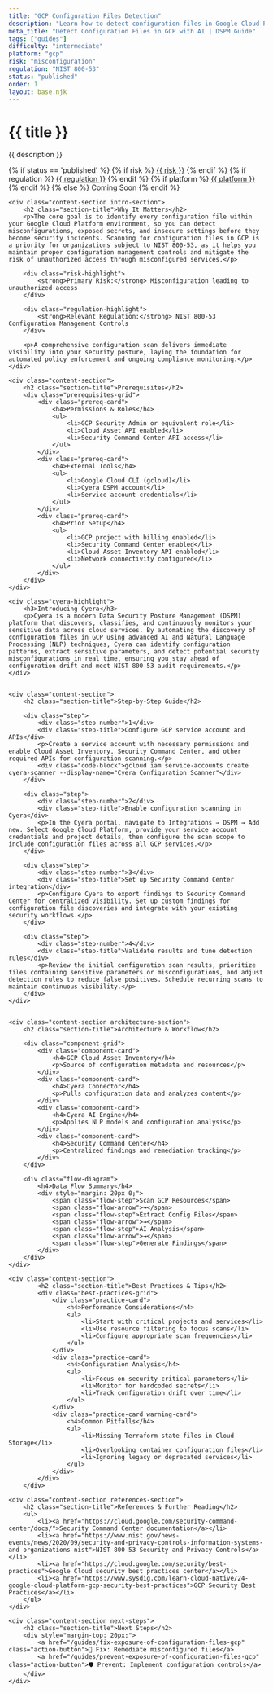 ```yaml
---
title: "GCP Configuration Files Detection"
description: "Learn how to detect configuration files in Google Cloud Platform environments. Follow step-by-step guidance for NIST 800-53 compliance."
meta_title: "Detect Configuration Files in GCP with AI | DSPM Guide"
tags: ["guides"]
difficulty: "intermediate"
platform: "gcp"
risk: "misconfiguration"
regulation: "NIST 800-53"
status: "published"
order: 1
layout: base.njk
---
```


<div class="container">
    <div class="header">
        <h1>{{ title }}</h1>
        <p>{{ description }}</p>
        <div class="guide-tags-container">
			<div class="guide-tags-wrapper">
		    {% if status == 'published' %}
		        {% if risk %}
		        <a href="/risk/{{ risk | downcase | replace: ' ', '-' }}/" class="guide-tag risk">{{ risk }}</a>
		        {% endif %}
		        {% if regulation %}
		        <a href="/regulation/{{ regulation | downcase | replace: ' ', '-' }}/" class="guide-tag regulation">{{ regulation }}</a>
		        {% endif %}
		        {% if platform %}
		        <a href="/platforms/{{ platform | downcase | replace: ' ', '-' }}/" class="guide-tag platform">{{ platform }}</a>
		        {% endif %}
		    {% else %}
		        <span class="guide-tag coming-soon">Coming Soon</span>
		    {% endif %}
		</div>
		</div>
    </div>

    <div class="content-section intro-section">
        <h2 class="section-title">Why It Matters</h2>
        <p>The core goal is to identify every configuration file within your Google Cloud Platform environment, so you can detect misconfigurations, exposed secrets, and insecure settings before they become security incidents. Scanning for configuration files in GCP is a priority for organizations subject to NIST 800-53, as it helps you maintain proper configuration management controls and mitigate the risk of unauthorized access through misconfigured services.</p>
        
        <div class="risk-highlight">
            <strong>Primary Risk:</strong> Misconfiguration leading to unauthorized access
        </div>
        
        <div class="regulation-highlight">
            <strong>Relevant Regulation:</strong> NIST 800-53 Configuration Management Controls
        </div>
        
        <p>A comprehensive configuration scan delivers immediate visibility into your security posture, laying the foundation for automated policy enforcement and ongoing compliance monitoring.</p>
    </div>

    <div class="content-section">
        <h2 class="section-title">Prerequisites</h2>
        <div class="prerequisites-grid">
            <div class="prereq-card">
                <h4>Permissions & Roles</h4>
                <ul>
                    <li>GCP Security Admin or equivalent role</li>
                    <li>Cloud Asset API enabled</li>
                    <li>Security Command Center API access</li>
                </ul>
            </div>
            <div class="prereq-card">
                <h4>External Tools</h4>
                <ul>
                    <li>Google Cloud CLI (gcloud)</li>
                    <li>Cyera DSPM account</li>
                    <li>Service account credentials</li>
                </ul>
            </div>
            <div class="prereq-card">
                <h4>Prior Setup</h4>
                <ul>
                    <li>GCP project with billing enabled</li>
                    <li>Security Command Center enabled</li>
                    <li>Cloud Asset Inventory API enabled</li>
                    <li>Network connectivity configured</li>
                </ul>
            </div>
        </div>
    </div>
	
    <div class="cyera-highlight">
        <h3>Introducing Cyera</h3>
        <p>Cyera is a modern Data Security Posture Management (DSPM) platform that discovers, classifies, and continuously monitors your sensitive data across cloud services. By automating the discovery of configuration files in GCP using advanced AI and Natural Language Processing (NLP) techniques, Cyera can identify configuration patterns, extract sensitive parameters, and detect potential security misconfigurations in real time, ensuring you stay ahead of configuration drift and meet NIST 800-53 audit requirements.</p>
    </div>
	

    <div class="content-section">
        <h2 class="section-title">Step-by-Step Guide</h2>
        
        <div class="step">
            <div class="step-number">1</div>
            <div class="step-title">Configure GCP service account and APIs</div>
            <p>Create a service account with necessary permissions and enable Cloud Asset Inventory, Security Command Center, and other required APIs for configuration scanning.</p>
            <div class="code-block">gcloud iam service-accounts create cyera-scanner --display-name="Cyera Configuration Scanner"</div>
        </div>

        <div class="step">
            <div class="step-number">2</div>
            <div class="step-title">Enable configuration scanning in Cyera</div>
            <p>In the Cyera portal, navigate to Integrations → DSPM → Add new. Select Google Cloud Platform, provide your service account credentials and project details, then configure the scan scope to include configuration files across all GCP services.</p>
        </div>

        <div class="step">
            <div class="step-number">3</div>
            <div class="step-title">Set up Security Command Center integration</div>
            <p>Configure Cyera to export findings to Security Command Center for centralized visibility. Set up custom findings for configuration file discoveries and integrate with your existing security workflows.</p>
        </div>

        <div class="step">
            <div class="step-number">4</div>
            <div class="step-title">Validate results and tune detection rules</div>
            <p>Review the initial configuration scan results, prioritize files containing sensitive parameters or misconfigurations, and adjust detection rules to reduce false positives. Schedule recurring scans to maintain continuous visibility.</p>
        </div>
    </div>


    <div class="content-section architecture-section">
        <h2 class="section-title">Architecture & Workflow</h2>
        
        <div class="component-grid">
            <div class="component-card">
                <h4>GCP Cloud Asset Inventory</h4>
                <p>Source of configuration metadata and resources</p>
            </div>
            <div class="component-card">
                <h4>Cyera Connector</h4>
                <p>Pulls configuration data and analyzes content</p>
            </div>
            <div class="component-card">
                <h4>Cyera AI Engine</h4>
                <p>Applies NLP models and configuration analysis</p>
            </div>
            <div class="component-card">
                <h4>Security Command Center</h4>
                <p>Centralized findings and remediation tracking</p>
            </div>
        </div>

        <div class="flow-diagram">
            <h4>Data Flow Summary</h4>
            <div style="margin: 20px 0;">
                <span class="flow-step">Scan GCP Resources</span>
                <span class="flow-arrow">→</span>
                <span class="flow-step">Extract Config Files</span>
                <span class="flow-arrow">→</span>
                <span class="flow-step">AI Analysis</span>
                <span class="flow-arrow">→</span>
                <span class="flow-step">Generate Findings</span>
            </div>
        </div>
    </div>

	<div class="content-section">
	        <h2 class="section-title">Best Practices & Tips</h2>
	        <div class="best-practices-grid">
	            <div class="practice-card">
	                <h4>Performance Considerations</h4>
	                <ul>
	                    <li>Start with critical projects and services</li>
	                    <li>Use resource filtering to focus scans</li>
	                    <li>Configure appropriate scan frequencies</li>
	                </ul>
	            </div>
	            <div class="practice-card">
	                <h4>Configuration Analysis</h4>
	                <ul>
	                    <li>Focus on security-critical parameters</li>
	                    <li>Monitor for hardcoded secrets</li>
	                    <li>Track configuration drift over time</li>
	                </ul>
	            </div>
	            <div class="practice-card warning-card">
	                <h4>Common Pitfalls</h4>
	                <ul>
	                    <li>Missing Terraform state files in Cloud Storage</li>
	                    <li>Overlooking container configuration files</li>
	                    <li>Ignoring legacy or deprecated services</li>
	                </ul>
	            </div>
	        </div>
	    </div>

    <div class="content-section references-section">
        <h2 class="section-title">References & Further Reading</h2>
        <ul>
            <li><a href="https://cloud.google.com/security-command-center/docs/">Security Command Center documentation</a></li>
            <li><a href="https://www.nist.gov/news-events/news/2020/09/security-and-privacy-controls-information-systems-and-organizations-nist">NIST 800-53 Security and Privacy Controls</a></li>
            <li><a href="https://cloud.google.com/security/best-practices">Google Cloud security best practices center</a></li>
            <li><a href="https://www.sysdig.com/learn-cloud-native/24-google-cloud-platform-gcp-security-best-practices">GCP Security Best Practices</a></li>
        </ul>
    </div>

    <div class="content-section next-steps">
        <h2 class="section-title">Next Steps</h2>
        <div style="margin-top: 20px;">
            <a href="/guides/fix-exposure-of-configuration-files-gcp" class="action-button">🔧 Fix: Remediate misconfigured files</a>
            <a href="/guides/prevent-exposure-of-configuration-files-gcp" class="action-button">🛡️ Prevent: Implement configuration controls</a>
        </div>
    </div>
</div>